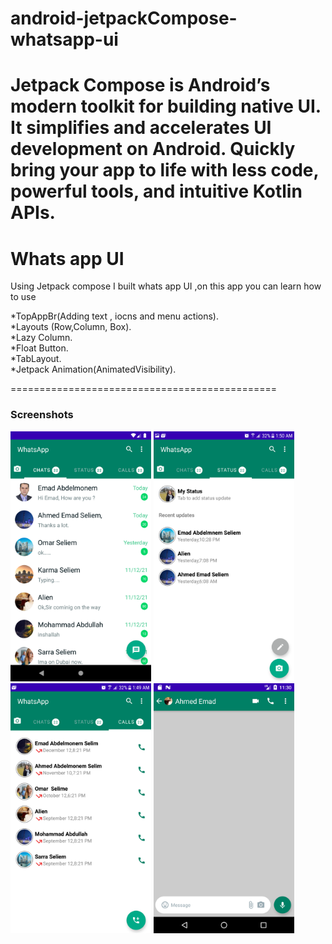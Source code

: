 # android-jetpackCompose-whatsapp-ui

Jetpack Compose is Android’s modern toolkit for building native UI. It simplifies and accelerates UI development on Android. Quickly bring your app to life with less code, powerful tools, and intuitive Kotlin APIs.
==============================================
# Whats app UI

Using Jetpack compose I built whats app UI ,on this app you can learn how to use 

 *TopAppBr(Adding text , iocns and menu actions). <br />
 *Layouts (Row,Column, Box). <br />
 *Lazy Column. <br />
 *Float Button. <br />
 *TabLayout.  <br />
 *Jetpack Animation(AnimatedVisibility).  <br />
        
==============================================
 ### Screenshots
<img src="screenshot_1.png" height="400" alt="Screenshot"/> <img src="calls.png" height="400" alt="Screenshot"/> <img src="status.png" height="400" alt="Screenshot"/> 
<img src="screenshot_3.png" height="400" alt="Screenshot"/> 

